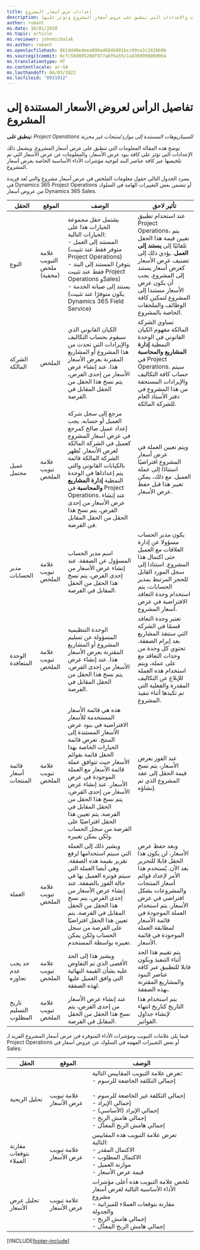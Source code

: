 ```yaml
---
title: إعدادات عرض أسعار المشروع
description: يوفر هذا المقال معلومات حول المعلومات والإعدادات التي تنطبق على عروض أسعار المشروع وتؤثر عليها.
author: rumant
ms.date: 10/01/2020
ms.topic: article
ms.reviewer: johnmichalak
ms.author: rumant
ms.openlocfilehash: 661dd40edeea890ad684b801bcc99ce2c242bb9b
ms.sourcegitcommit: 6cfc50d89528df977a8f6a55c1ad39d99800d9b4
ms.translationtype: HT
ms.contentlocale: ar-SA
ms.lasthandoff: 06/03/2022
ms.locfileid: "8931912"
---
```

# <a name="header-details-for-project-based-quotes"></a>تفاصيل الرأس لعروض الأسعار المستندة إلى المشروع

_**ينطبق على:** Project Operations للسيناريوهات المستندة إلى موارد/منتجات غير مخزنة‬_


توضح هذه المقالة المعلومات التي تنطبق على عرض أسعار المشروع. ويشمل ذلك الإعدادات التي تؤثر على كافة بنود عرض الأسعار، والمعلومات عن عرض الأسعار التي تم تلخيصها عبر كافة عناصر البند لتوجيه مؤشرات الأداء الأساسية الخاصة بعرض أسعار المشروع.

يسرد الجدول التالي حقول معلومات الملخص في عرض أسعار مشروع والتي تُعد فريدة في Dynamics 365 Project Operations أو تتضمن بعض التغييرات الهامة في السلوك من عروض أسعار Dynamics 365 Sales.

| **الحقل** | **الموقع** | **الوصف** | **تأثير لاحق** |
| --- | --- | --- | --- |
| النوع | علامة التبويب ملخص (مخفية) | يشتمل حقل مجموعة الخيارات هذا على الخيارات التالية:</br>- المستند إلى العمل (متوفر فقط عند تثبيت Project Operations)</br>- المستند إلى البند (يتوفر فقط عند تثبيت Project Operations وSales)</br>- يستند إلى صيانة الخدمة (يكون متوفرًا عند تثبيت Dynamics 365 Field Service) | عند استخدام تطبيق Project Operations، يتم تعيين قيمة هذا الحقل تلقائيًا إلى **يستند إلى العمل**. يؤدي ذلك إلى تصنيف عرض الأسعار كعرض أسعار يستند إلى المشروع. يجب أن يكون عرض الأسعار مستندا إلى المشروع لتمكين كافة الوظائف والملحقات الخاصة بالمشروع. |
| الشركة المالكة | الملخص | الكيان القانوني الذي سيقوم بحساب التكاليف والإيرادات التي تحدث من هذا المشروع أو المشاريع المقترنة بعرض الأسعار هذا. عند إنشاء عرض الأسعار من إحدى الفرص، يتم نسخ هذا الحقل من الحقل المقابل في الفرصة. | تساوي الشركة المالكة مفهوم الكيان القانوني في الوحدة النمطية **إدارة المشاريع والمحاسبة** في Project Operations. سيتم حساب كافة التكاليف والإيرادات المستحقة من هذا المشروع في دفتر الأستاذ العام للشركة المالكة. |
| عميل محتمل | علامة تبويب الملخص | مرجع إلى سجل شركة العميل أو حسابه. يجب إعداد عميل صالح كمرجع في عرض أسعار المشروع كعميل في الشركة المالكة لعرض الأسعار. تُظهر الشركة المالكة قائمة بالكيانات القانوني والتي يتم إعداداها في الوحدة النمطية **إدارة المشاريع والمحاسبة** في Project Operations. عند إنشاء عرض الأسعار من إحدى الفرص، يتم نسخ هذا الحقل من الحقل المقابل في الفرصة. | ويتم تعيين العملة في عرض أسعار المشروع افتراضيًا استنادًا إلى عملة العميل. مع ذلك، يمكن تغيير هذا قبل حفظ عرض الأسعار. |
| مدير الحسابات | علامة تبويب الملخص | اسم مدير الحساب المسؤول عن الصفقة. عند إنشاء عرض الأسعار من إحدى الفرص، يتم نسخ هذا الحقل من الحقل المقابل في الفرصة. | يكون مدير الحساب مسؤولا عن إدارة العلاقات مع العميل حتى اكتمال هذا المشروع. استنادا إلى سجل المورد القابل للحجز المرتبط بمدير الحسابات، يتم استخدام وحدة التعاقد الافتراضية في عرض أسعار المشروع.|
| الوحدة المتعاقدة | علامة تبويب الملخص | الوحدة التنظيمية المسؤولة عن تسليم المشروع أو المشاريع المقترنة بعرض الأسعار هذا. عند إنشاء عرض الأسعار من إحدى الفرص، يتم نسخ هذا الحقل من الحقل المقابل في الفرصة. | تعتبر وحدة التعاقد قسمًا في الشركة التي ستنفذ المشاريع بعد إبرام الصفقة. تحتوي كل وحدة من وحدات التعاقد مع على عملة، ويتم استخدام هذه العملة للإبلاغ عن التكاليف المقدرة والفعلية التي تم تكبدها أثناء تنفيذ المشروع. |
| قائمة أسعار المنتجات | علامة تبويب الملخص | هذه هي قائمة الأسعار المستخدمة للأسعار الافتراضية في بنود عرض الأسعار المستندة إلى المنتج. تعرض قائمة الخيارات الخاصة بهذا الحقل قائمة بقوائم الأسعار حيث تتوافق عملة قائمة الأسعار مع العملة الموجودة في عرض الأسعار. عند إنشاء عرض الأسعار من إحدى الفرص، يتم نسخ هذا الحقل من الحقل المقابل في الفرصة. يتم تعيين هذا الحقل افتراضيًا على الفرصة من سجل الحساب ولكن يمكن تغييره. | عند الفوز بعرض الأسعار، يتم نسخ قيمة الحقل إلى عقد المشروع الذي تم إنشاؤه. |
| ‏‏العملة | علامة تبويب الملخص | ويشير ذلك إلى العملة التي سيتم استخدامها لرفع تقرير بقيمة هذه الصفقة. وهي أيضا العملة التي سيتم فوترة العميل بها في حالة الفوز بالصفقة. عند إنشاء عرض الأسعار من إحدى الفرص، يتم نسخ هذا الحقل من الحقل المقابل في الفرصة. يتم تعيين هذا الحقل افتراضيًا على الفرصة من سجل الحساب ولكن يمكن تغييره بواسطة المستخدم.  | وبعد حفظ عرض الأسعار، لن يكون هذا الحقل قابلا للتحرير بعد الآن. يُستخدم هذا الأمر لإعداد قوائم أسعار المنتجات والمشروعات بشكل افتراضي في عرض الأسعار. يتم استخدام العملة الموجودة في قائمة الأسعار لمطابقة العملة الموجودة في قائمة الأسعار. |
| حد يجب عدم تجاوزه | علامة تبويب الملخص | ويشير هذا إلى الحد الأقصى الذي تم التفاوض عليه بشأن القيمة النهائية التي وافق العميل عليها لهذه الصفقة. | يتم تقييم هذا الحد أثناء التنفيذ ويكون قابلا للتطبيق عبر كافة عناصر البنود والمشاريع المقترنة بهذه الصفقة. |
| تاريخ التسليم المطلوب | علامة تبويب الملخص | عند إنشاء عرض الأسعار من إحدى الفرص، يتم نسخ هذا الحقل من الحقل المقابل في الفرصة. | يتم استخدام هذا التاريخ كتاريخ انتهاء لإنشاء جداول الفواتير. |

فيما يلي علامات التبويب ومؤشرات الأداء المتوفرة في عرض أسعار المشروع الفريد لـ Project Operations أو بعض التغييرات المهمة في السلوك عن عروض أسعار في Sales:

| **الحقل** | **الموقع** | **الوصف** |
| --- | --- | --- |
| تحليل الربحية | علامة تبويب عرض الأسعار | تعرض علامة التبويب المقاييس التالية:</br>- إجمالي التكلفة الخاضعة للرسوم</br></br>- إجمالي التكلفة غير الخاضعة للرسوم</br>- إجمالي الإيراد</br>- إجمالي الإيراد (الأساسي)</br>- إجمالي هامش الربح</br>- إجمالي هامش الربح المعدَّل|
| مقارنة بتوقعات العملاء | علامة تبويب عرض الأسعار | تعرض علامة التبويب هذه المقاييس التالية:</br>- الاكتمال المقدر</br>- الاكتمال المطلوب</br>- موازنة العميل</br>- قيمة عرض الأسعار |
| تحليل عرض الأسعار | علامة تبويب عرض الأسعار | تلخص علامة التبويب هذه أعلى مؤشرات الأداء الأساسية التالية لعرض أسعار مشروع</br>- مقارنة بتوقعات العملاء للميزانية والجدولة</br>- إجمالي هامش الربح</br>- إجمالي هامش الربح المعدَّل |


[!INCLUDE[footer-include](../includes/footer-banner.md)]
